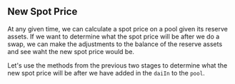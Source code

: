 ## New Spot Price

At any given time, we can calculate a spot price on a pool given its reserve assets. If we want to determine what the spot price will be after we do a swap, we can make the adjustments to the balance of the reserve assets and see waht the new spot price would be.

Let's use the methods from the previous two stages to determine what the new spot price will be after we have added in the `daiIn` to the `pool`.